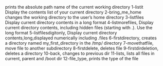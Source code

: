 prints the absolute path name of the current working directory
1-listit Display the contents list of your current directory
2-bring_me_home changes the working directory to the user’s home directory
3-listfiles Display current directory contents in a long format
4-listmorefiles, Display current directory contents, including hidden files (starting with .). Use the long format
5-listfilesdigitonly, Display current directory contents,long,displayed numerically including .files
6-firstdirectory, creates a directory named my_first_directory in the /tmp/ directory
7-movethatfile, move file to another subdirectory
8-firstdelete, deletes file
9-firstdirdeletion, deletes a directory
10-back, changes to previous dir
11-lists, lists all files in current, parent and /boot dir
12-file_type, prints the type of the file
